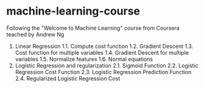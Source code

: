 # machine-learning-course
Following the "Welcome to Machine Learning" course from Coursera teached by Andrew Ng

1. Linear Regression
  1.1. Compute cost function 
  1.2. Gradient Descent 
  1.3. Cost function for multiple variables
  1.4. Gradient Descent for multiple variables
  1.5. Normalize features
  1.6. Normal equations
2. Logistic Regression and regularization
  2.1. Sigmoid Function
  2.2. Logistic Regression Cost Function
  2.3. Logistic Regression Prediction Function
  2.4. Regularized Logistic Regression Cost
